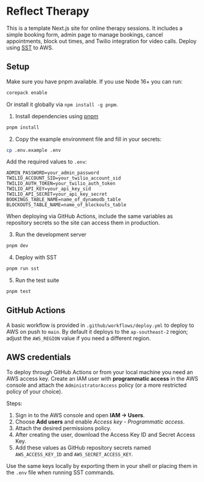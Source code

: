 # Reflect Therapy

This is a template Next.js site for online therapy sessions. It includes a simple booking form, admin page to manage bookings, cancel appointments, block out times, and Twilio integration for video calls. Deploy using [SST](https://sst.dev) to AWS.

## Setup

Make sure you have pnpm available. If you use Node 16+ you can run:

```bash
corepack enable
```

Or install it globally via `npm install -g pnpm`.

1. Install dependencies using [pnpm](https://pnpm.io)

```bash
pnpm install
```

2. Copy the example environment file and fill in your secrets:

```bash
cp .env.example .env
```

Add the required values to `.env`:

```dotenv
ADMIN_PASSWORD=your_admin_password
TWILIO_ACCOUNT_SID=your_twilio_account_sid
TWILIO_AUTH_TOKEN=your_twilio_auth_token
TWILIO_API_KEY=your_api_key_sid
TWILIO_API_SECRET=your_api_key_secret
BOOKINGS_TABLE_NAME=name_of_dynamodb_table
BLOCKOUTS_TABLE_NAME=name_of_blockouts_table
```

When deploying via GitHub Actions, include the same variables as repository secrets so the site can access them in production.

3. Run the development server

```bash
pnpm dev
```

4. Deploy with SST

```bash
pnpm run sst
```

5. Run the test suite

```bash
pnpm test
```

## GitHub Actions

A basic workflow is provided in `.github/workflows/deploy.yml` to deploy to AWS on push to `main`.
By default it deploys to the `ap-southeast-2` region; adjust the `AWS_REGION` value if you need a different region.

## AWS credentials

To deploy through GitHub Actions or from your local machine you need an AWS access key.
Create an IAM user with **programmatic access** in the AWS console and attach the
`AdministratorAccess` policy (or a more restricted policy of your choice).

Steps:

1. Sign in to the AWS console and open **IAM → Users**.
2. Choose **Add users** and enable *Access key - Programmatic access*.
3. Attach the desired permissions policy.
4. After creating the user, download the Access Key ID and Secret Access Key.
5. Add these values as GitHub repository secrets named `AWS_ACCESS_KEY_ID` and `AWS_SECRET_ACCESS_KEY`.

Use the same keys locally by exporting them in your shell or placing them in the `.env` file when running SST commands.
